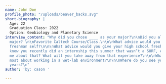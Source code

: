 ```yaml
---
name: John Doe
profile_photo: "/uploads/beaver_backs.svg"
short-biography: |
  Age: 22
  Graduation Class: 2022
  Option: Geobiology and Planetary Science
interview_content: "Why did you chose ____ as your major?\n\nDid you always want this
  major? \n\nFavorite Caltech Course/Class.\n\n\nWhat advice would you give your college
  freshman self?\n\n\nWhat advice would you give your high school freshman self?\n\n\nI
  know you recently did an internship this summer that wasn’t a SURF, can you tell
  me about that? What will you take away from that experience?\n\n\nWhat do you enjoy
  most about working in a wet-lab environment?\n\n\nWhere do you see yourself in five
  years?\n"
author: 'by: cason '

---
```

